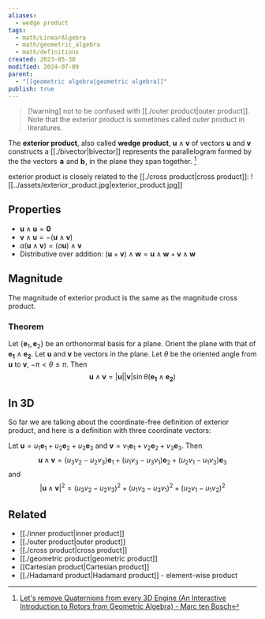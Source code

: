 ```yaml
---
aliases:
  - wedge product
tags:
  - math/LinearAlgebra
  - math/geometric_algebra
  - math/definitions
created: 2023-05-30
modified: 2024-07-09
parent:
  - "[[geometric algebra|geometric algebra]]"
publish: true
---
```

> [!warning] not to be confused with [[./outer product|outer product]]. Note that the exterior product is sometimes called outer product in literatures.

The **exterior product**, also called **wedge product**, $\mathbf{u} \wedge \mathbf{v}$ of vectors $\mathbf{u}$ and $\mathbf{v}$ constructs a [[./bivector|bivector]] represents the parallelogram formed by the the vectors  $\mathbf{a}$  and $\mathbf{b}$ , in the plane they span together. [^1]

exterior product is closely related to the [[./cross product|cross product]]:
![[../assets/exterior_product.jpg|exterior_product.jpg]]

## Properties
- $\mathbf{u} \wedge \mathbf{u} = \mathbf{0}$
- $\mathbf{v} \wedge \mathbf{u} = -(\mathbf{u} \wedge \mathbf{v})$
- $a(\mathbf{u} \wedge \mathbf{v}) = (a\mathbf{u}) \wedge \mathbf{v}$
- Distributive over addition: $(\mathbf{u} +\mathbf{v} ) \wedge \mathbf{w} = \mathbf{u} \wedge \mathbf{w} + \mathbf{v} \wedge \mathbf{w}$

## Magnitude
The magnitude of exterior product is the same as the magnitude cross product.

### Theorem
Let $\{ \mathbf{e}_1, \mathbf{e}_2 \}$ be an orthonormal basis for a plane. Orient the plane with that of $\mathbf{e_1} \wedge \mathbf{e_2}$. Let $\mathbf{u}$ and $\mathbf{v}$ be vectors in the plane. Let $\theta$ be the oriented angle from $\mathbf{u}$ to $\mathbf{v}$, $-\pi < \theta \le \pi$. Then
$$
\mathbf{u} \wedge \mathbf{v} = |\mathbf{u}||\mathbf{v}| \sin \theta (\mathbf{e_1} \wedge \mathbf{e_2})
$$

## In 3D
So far we are talking about the coordinate-free definition of exterior product, and here is a definition with three coordinate vectors:

Let $\mathbf{u} = u_1 \mathbf{e}_1 + u_2 \mathbf{e}_2 + u_3 \mathbf{e}_3$ and $\mathbf{v} = v_1 \mathbf{e}_1 + v_2 \mathbf{e}_2 + v_3 \mathbf{e}_3$.
Then
$$
\mathbf{u} \wedge \mathbf{v} = (u_3v_2 - u_2v_3) \mathbf{e}_1 + (u_1v_3-u_3v_1) \mathbf{e}_2 + (u_2v_1 - u_1v_2) \mathbf{e}_3
$$
and
$$
\left|\mathbf{u} \wedge \mathbf{v}\right|^2 = (u_3v_2 - u_2v_3)^2 + (u_1v_3-u_3v_1)^2 + (u_2v_1 - u_1v_2)^2
$$

## Related
- [[./inner product|inner product]]
- [[./outer product|outer product]]
- [[./cross product|cross product]]
- [[./geometric product|geometric product]]
- [[Cartesian product|Cartesian product]]
- [[./Hadamard product|Hadamard product]] - element-wise product

[^1]: [Let's remove Quaternions from every 3D Engine (An Interactive Introduction to Rotors from Geometric Algebra) - Marc ten Bosch](https://marctenbosch.com/quaternions)